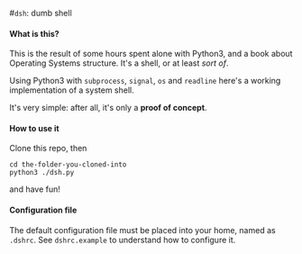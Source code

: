 #`dsh`: dumb shell

#### What is this?
This is the result of some hours spent alone with Python3, and a book about Operating Systems structure.
It's a shell, or at least *sort of*.

Using Python3 with `subprocess`, `signal`, `os` and `readline` here's a working implementation of a system shell.

It's very simple: after all, it's only a **proof of concept**.

#### How to use it

Clone this repo, then

	cd the-folder-you-cloned-into
	python3 ./dsh.py
	
and have fun!

#### Configuration file

The default configuration file must be placed into your home, named as `.dshrc`.
See `dshrc.example` to understand how to configure it.